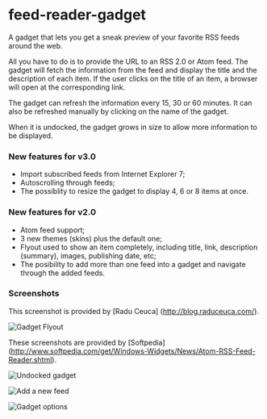 feed-reader-gadget
==================

A gadget that lets you get a sneak preview of your favorite RSS feeds around the web. 

All you have to do is to provide the URL to an RSS 2.0 or Atom feed. The gadget will fetch the information from the feed and display the title and the description of each item. If the user clicks on the title of an item, a browser will open at the corresponding link. 

The gadget can refresh the information every 15, 30 or 60 minutes. It can also be refreshed manually by clicking on the name of the gadget. 

When it is undocked, the gadget grows in size to allow more information to be displayed. 

### New features for v3.0
* Import subscribed feeds from Internet Explorer 7;
* Autoscrolling through feeds;
* The possiblity to resize the gadget to display 4, 6 or 8 items at once.

### New features for v2.0

* Atom feed support;
* 3 new themes (skins) plus the default one;
* Flyout used to show an item completely, including title, link, description (summary), images, publishing date, etc;
* The posibility to add more than one feed into a gadget and navigate through the added feeds.

### Screenshots

This screenshot is provided by [Radu Ceuca] (http://blog.raduceuca.com/).

![Gadget Flyout](http://blog.raduceuca.com/wp-content/uploads/2007/07/gadget.jpg "Gadget flyout")

These screenshots are provided by [Softpedia] (http://www.softpedia.com/get/Windows-Widgets/News/Atom-RSS-Feed-Reader.shtml).

![Undocked gadget](http://i1-win.softpedia-static.com/screenshots/Atom-RSS-Feed-Reader_1.png "Undocked gadget")

![Add a new feed](http://i1-win.softpedia-static.com/screenshots/Atom-RSS-Feed-Reader_2.png "Add a new feed")

![Gadget options](http://i1-win.softpedia-static.com/screenshots/Atom-RSS-Feed-Reader_3.png "Gadget options")


